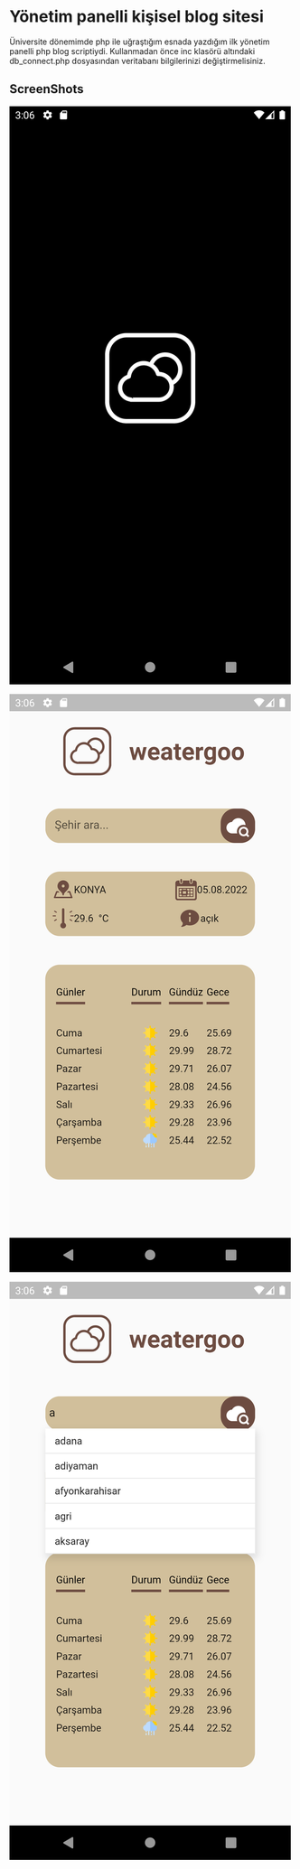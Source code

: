 # Yönetim panelli kişisel blog sitesi

Üniversite dönemimde php ile uğraştığım esnada yazdığım ilk yönetim panelli php blog scriptiydi.
Kullanmadan önce inc klasörü altındaki db_connect.php dosyasından veritabanı bilgilerinizi değiştirmelisiniz.


## ScreenShots

![ScreenShot](https://github.com/asimolpiq/weatergoo/blob/main/screenshots/1.png)


![ScreenShot](https://github.com/asimolpiq/weatergoo/blob/main/screenshots/2.png)


![ScreenShot](https://github.com/asimolpiq/weatergoo/blob/main/screenshots/3.png)
